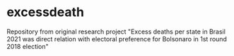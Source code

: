# excessdeath
<p>Repository from original research project "Excess deaths per state in Brasil 2021 was direct relation with electoral preference for Bolsonaro in 1st round 2018 election"</p>
